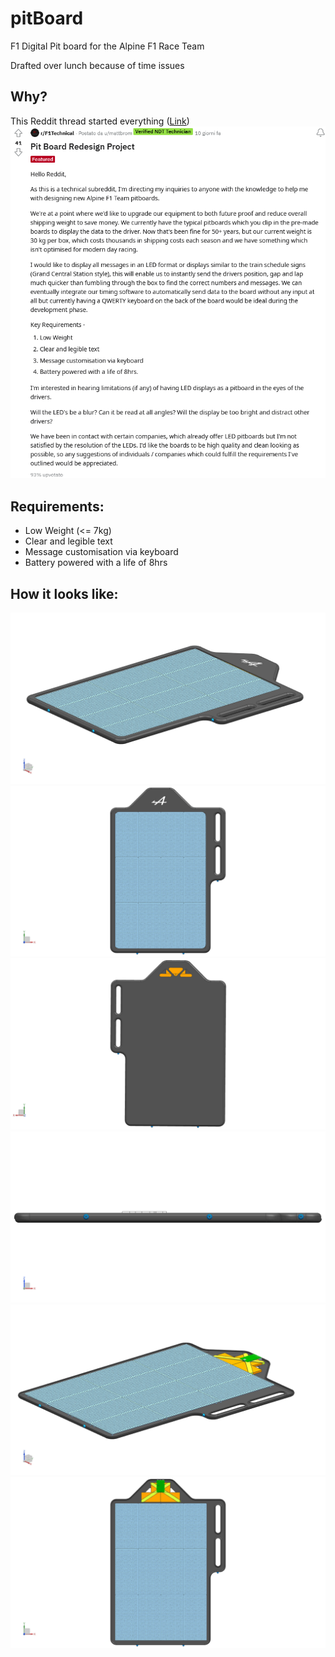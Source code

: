 # pitBoard
F1 Digital Pit board for the Alpine F1 Race Team

Drafted over lunch because of time issues

## Why?
This Reddit thread started everything ([Link](https://www.reddit.com/r/F1Technical/comments/o7hek3/pit_board_redesign_project/))
![Reddit post](reddit.png)

## Requirements:
* Low Weight (<= 7kg)
* Clear and legible text
* Message customisation via keyboard
* Battery powered with a life of 8hrs

## How it looks like:
![Tri](Pics/Tri.png)
![Top](Pics/Top.png)
![Back](Pics/Back.png)
![Front](Pics/Front.png)
![Tri open](Pics/Tri_o.png)
![Top open](Pics/Top_o.png)


